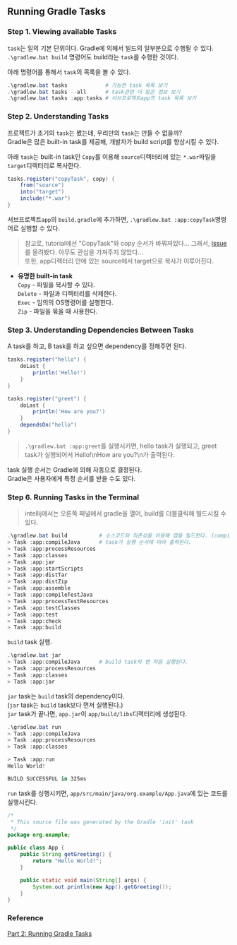 ## Running Gradle Tasks

### Step 1. Viewing available Tasks
`task`는 일의 기본 단위이다.
Gradle에 의해서 빌드의 일부분으로 수행될 수 있다.<br>
`.\gradlew.bat build` 명령어도 build라는 `task`를 수행한 것이다.<br>


아래 명령어를 통해서 `task`의 목록을 볼 수 있다.<br>
```powershell
.\gradlew.bat tasks            # 가능한 task 목록 보기
.\gradlew.bat tasks --all      # task관련 더 많은 정보 보기 
.\gradlew.bat tasks :app:tasks # 서브프로젝트app의 task 목록 보기
```

### Step 2. Understanding Tasks
프로젝트가 초기의 `task`는 봤는데, 우리만의 `task`는 만들 수 없을까?<br>
Gradle은 많은 built-in task를 제공해, 개발자가 build script를 향상시킬 수 있다.<br>

아래 `task`는 built-in task인 `Copy`를 이용해 `source`디렉터리에 있는 `*.war`파일을 `target`디렉터리로 복사한다.<br>
```groovy
tasks.register("copyTask", copy) {
    from("source")
    into("target")
    include("*.war")
}
```
서브프로젝트`app`의 `build.gradle`에 추가하면, `.\gradlew.bat :app:copyTask`명령어로 실행할 수 있다.<br>
> 참고로, tutorial에선 "CopyTask"와 copy 순서가 바꿔져있다... 그래서, [issue](https://github.com/gradle/gradle/issues/30813)를 올려봤다. 아무도 관심을 가져주지 않았다...<br>
> 또한, app디렉터리 안에 있는 source에서 target으로 복사가 이루어진다.
- **유명한 built-in task**<br>
  `Copy` - 파일을 복사할 수 있다.<br>
  `Delete` - 파일과 디렉터리를 삭제한다.<br>
  `Exec` - 임의의 OS명령어를 실행한다.<br>
  `Zip` - 파일을 묶을 때 사용한다.<br>

### Step 3. Understanding Dependencies Between Tasks
A task를 하고, B task를 하고 싶으면 dependency를 정해주면 된다.<br>
```groovy
tasks.register("hello") {
    doLast {
        println('Hello!')
    }
}

tasks.register("greet") {
    doLast {
        println('How are you?')
    }
    dependsOn("hello")
}
```
> `.\gradlew.bat :app:greet`를 실행시키면, hello task가 실행되고, greet task가 실행되어서 Hello!\nHow are you?\n가 출력된다.

task 실행 순서는 Gradle에 의해 자동으로 결정된다.<br>
Gradle은 사용자에게 특정 순서를 받을 수도 있다.<br>

### Step 6. Running Tasks in the Terminal
> intellij에서는 오른쪽 패널에서 gradle을 열어, build를 더블클릭해 빌드시킬 수 있다.
```powershell
.\gradlew.bat build          # 소스코드와 의존성을 이용해 앱을 빌드한다. (compile, assemble, test, check 등을 한다.)
> Task :app:compileJava      # task가 실행 순서에 따라 출력된다.
> Task :app:processResources
> Task :app:classes
> Task :app:jar
> Task :app:startScripts
> Task :app:distTar
> Task :app:distZip
> Task :app:assemble
> Task :app:compileTestJava
> Task :app:processTestResources
> Task :app:testClasses
> Task :app:test
> Task :app:check
> Task :app:build
```
`build` task 실행.<br>

```powershell
.\gradlew.bat jar
> Task :app:compileJava      # build task의 맨 처음 실행된다.
> Task :app:processResources
> Task :app:classes
> Task :app:jar
```
`jar` task는 `build` task의 dependency이다.<br>
(`jar` task는 `build` task보다 먼저 실행된다.)<br>
`jar` task가 끝나면, `app.jar`이 `app/build/libs`디렉터리에 생성된다.<br>

```powershell
.\gradlew.bat run
> Task :app:compileJava
> Task :app:processResources
> Task :app:classes

> Task :app:run
Hello World!

BUILD SUCCESSFUL in 325ms
```
`run` task를 싱행시키면, `app/src/main/java/org.example/App.java`에 있는 코드를 실행시킨다.<br>
```java
/*
 * This source file was generated by the Gradle 'init' task
 */
package org.example;

public class App {
    public String getGreeting() {
        return "Hello World!";
    }

    public static void main(String[] args) {
        System.out.println(new App().getGreeting());
    }
}
```

### Reference
[Part 2: Running Gradle Tasks](https://docs.gradle.org/current/userguide/part2_gradle_tasks.html#part2_begin)<br>
